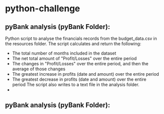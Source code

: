 # python-challenge
pyBank analysis (pyBank Folder):
-
Python script to analyse the financials records from the budget_data.csv in the resources folder. The script calculates and return the following:
-	The total number of months included in the dataset
- The net total amount of "Profit/Losses" over the entire period
- The changes in "Profit/Losses" over the entire period, and then the average of those changes
- The greatest increase in profits (date and amount) over the entire period
- The greatest decrease in profits (date and amount) over the entire period
The script also writes to a text file in the analysis folder.
-
pyBank analysis (pyBank Folder):
-
